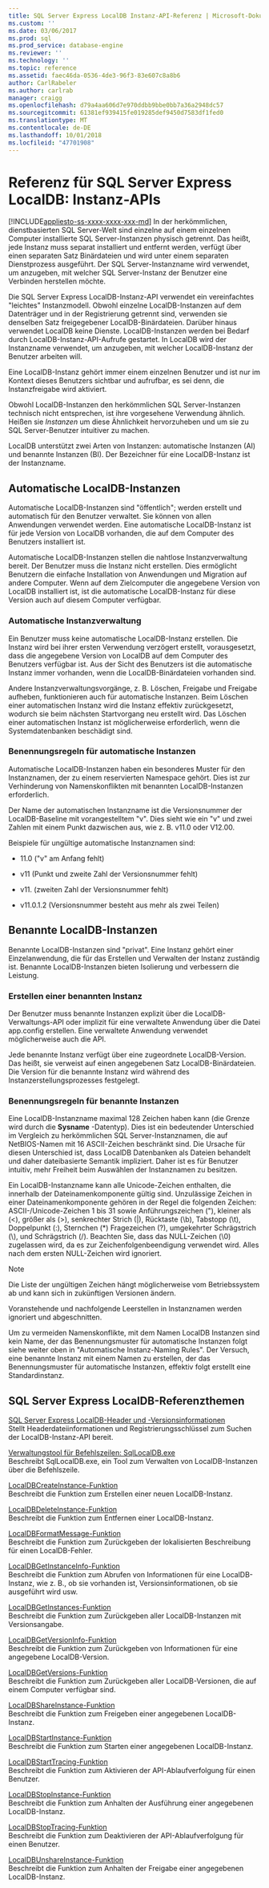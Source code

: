 ```yaml
---
title: SQL Server Express LocalDB Instanz-API-Referenz | Microsoft-Dokumentation
ms.custom: ''
ms.date: 03/06/2017
ms.prod: sql
ms.prod_service: database-engine
ms.reviewer: ''
ms.technology: ''
ms.topic: reference
ms.assetid: faec46da-0536-4de3-96f3-83e607c8a8b6
author: CarlRabeler
ms.author: carlrab
manager: craigg
ms.openlocfilehash: d79a4aa606d7e970ddbb9bbe0bb7a36a2948dc57
ms.sourcegitcommit: 61381ef939415fe019285def9450d7583df1fed0
ms.translationtype: MT
ms.contentlocale: de-DE
ms.lasthandoff: 10/01/2018
ms.locfileid: "47701908"
---
```

# <a name="sql-server-express-localdb-reference---instance-apis"></a>Referenz für SQL Server Express LocalDB: Instanz-APIs
[!INCLUDE[appliesto-ss-xxxx-xxxx-xxx-md](../../includes/appliesto-ss-xxxx-xxxx-xxx-md.md)]
  In der herkömmlichen, dienstbasierten SQL Server-Welt sind einzelne auf einem einzelnen Computer installierte SQL Server-Instanzen physisch getrennt. Das heißt, jede Instanz muss separat installiert und entfernt werden, verfügt über einen separaten Satz Binärdateien und wird unter einem separaten Dienstprozess ausgeführt. Der SQL Server-Instanzname wird verwendet, um anzugeben, mit welcher SQL Server-Instanz der Benutzer eine Verbinden herstellen möchte.  
  
 Die SQL Server Express LocalDB-Instanz-API verwendet ein vereinfachtes "leichtes" Instanzmodell. Obwohl einzelne LocalDB-Instanzen auf dem Datenträger und in der Registrierung getrennt sind, verwenden sie denselben Satz freigegebener LocalDB-Binärdateien. Darüber hinaus verwendet LocalDB keine Dienste. LocalDB-Instanzen werden bei Bedarf durch LocalDB-Instanz-API-Aufrufe gestartet. In LocalDB wird der Instanzname verwendet, um anzugeben, mit welcher LocalDB-Instanz der Benutzer arbeiten will.  
  
 Eine LocalDB-Instanz gehört immer einem einzelnen Benutzer und ist nur im Kontext dieses Benutzers sichtbar und aufrufbar, es sei denn, die Instanzfreigabe wird aktiviert.  
  
 Obwohl LocalDB-Instanzen den herkömmlichen SQL Server-Instanzen technisch nicht entsprechen, ist ihre vorgesehene Verwendung ähnlich. Heißen sie *Instanzen* um diese Ähnlichkeit hervorzuheben und um sie zu SQL Server-Benutzer intuitiver zu machen.  
  
 LocalDB unterstützt zwei Arten von Instanzen: automatische Instanzen (AI) und benannte Instanzen (BI). Der Bezeichner für eine LocalDB-Instanz ist der Instanzname.  
  
## <a name="automatic-localdb-instances"></a>Automatische LocalDB-Instanzen  
 Automatische LocalDB-Instanzen sind "öffentlich"; werden erstellt und automatisch für den Benutzer verwaltet. Sie können von allen Anwendungen verwendet werden. Eine automatische LocalDB-Instanz ist für jede Version von LocalDB vorhanden, die auf dem Computer des Benutzers installiert ist.  
  
 Automatische LocalDB-Instanzen stellen die nahtlose Instanzverwaltung bereit. Der Benutzer muss die Instanz nicht erstellen. Dies ermöglicht Benutzern die einfache Installation von Anwendungen und Migration auf andere Computer. Wenn auf dem Zielcomputer die angegebene Version von LocalDB installiert ist, ist die automatische LocalDB-Instanz für diese Version auch auf diesem Computer verfügbar.  
  
### <a name="automatic-instance-management"></a>Automatische Instanzverwaltung  
 Ein Benutzer muss keine automatische LocalDB-Instanz erstellen. Die Instanz wird bei ihrer ersten Verwendung verzögert erstellt, vorausgesetzt, dass die angegebene Version von LocalDB auf dem Computer des Benutzers verfügbar ist. Aus der Sicht des Benutzers ist die automatische Instanz immer vorhanden, wenn die LocalDB-Binärdateien vorhanden sind.  
  
 Andere Instanzverwaltungsvorgänge, z. B. Löschen, Freigabe und Freigabe aufheben, funktionieren auch für automatische Instanzen. Beim Löschen einer automatischen Instanz wird die Instanz effektiv zurückgesetzt, wodurch sie beim nächsten Startvorgang neu erstellt wird. Das Löschen einer automatischen Instanz ist möglicherweise erforderlich, wenn die Systemdatenbanken beschädigt sind.  
  
### <a name="automatic-instance-naming-rules"></a>Benennungsregeln für automatische Instanzen  
 Automatische LocalDB-Instanzen haben ein besonderes Muster für den Instanznamen, der zu einem reservierten Namespace gehört. Dies ist zur Verhinderung von Namenskonflikten mit benannten LocalDB-Instanzen erforderlich.  
  
 Der Name der automatischen Instanzname ist die Versionsnummer der LocalDB-Baseline mit vorangestelltem "v". Dies sieht wie ein "v" und zwei Zahlen mit einem Punkt dazwischen aus, wie z. B. v11.0 oder V12.00.  
  
 Beispiele für ungültige automatische Instanznamen sind:  
  
-   11.0 ("v" am Anfang fehlt)  
  
-   v11 (Punkt und zweite Zahl der Versionsnummer fehlt)  
  
-   v11. (zweiten Zahl der Versionsnummer fehlt)  
  
-   v11.0.1.2 (Versionsnummer besteht aus mehr als zwei Teilen)  
  
## <a name="named-localdb-instances"></a>Benannte LocalDB-Instanzen  
 Benannte LocalDB-Instanzen sind "privat". Eine Instanz gehört einer Einzelanwendung, die für das Erstellen und Verwalten der Instanz zuständig ist. Benannte LocalDB-Instanzen bieten Isolierung und verbessern die Leistung.  
  
### <a name="named-instance-creation"></a>Erstellen einer benannten Instanz  
 Der Benutzer muss benannte Instanzen explizit über die LocalDB-Verwaltungs-API oder implizit für eine verwaltete Anwendung über die Datei app.config erstellen. Eine verwaltete Anwendung verwendet möglicherweise auch die API.  
  
 Jede benannte Instanz verfügt über eine zugeordnete LocalDB-Version. Das heißt, sie verweist auf einen angegebenen Satz LocalDB-Binärdateien. Die Version für die benannte Instanz wird während des Instanzerstellungsprozesses festgelegt.  
  
### <a name="named-instance-naming-rules"></a>Benennungsregeln für benannte Instanzen  
 Eine LocalDB-Instanzname maximal 128 Zeichen haben kann (die Grenze wird durch die **Sysname** -Datentyp). Dies ist ein bedeutender Unterschied im Vergleich zu herkömmlichen SQL Server-Instanznamen, die auf NetBIOS-Namen mit 16 ASCII-Zeichen beschränkt sind. Die Ursache für diesen Unterschied ist, dass LocalDB Datenbanken als Dateien behandelt und daher dateibasierte Semantik impliziert. Daher ist es für Benutzer intuitiv, mehr Freiheit beim Auswählen der Instanznamen zu besitzen.  
  
 Ein LocalDB-Instanzname kann alle Unicode-Zeichen enthalten, die innerhalb der Dateinamenkomponente gültig sind. Unzulässige Zeichen in einer Dateinamenkomponente gehören in der Regel die folgenden Zeichen: ASCII-/Unicode-Zeichen 1 bis 31 sowie Anführungszeichen ("), kleiner als (\<), größer als (>), senkrechter Strich (|), Rücktaste (\b), Tabstopp (\t), Doppelpunkt (:), Sternchen (*) Fragezeichen (?), umgekehrter Schrägstrich (\\), und Schrägstrich (/). Beachten Sie, dass das NULL-Zeichen (\0) zugelassen wird, da es zur Zeichenfolgenbeendigung verwendet wird. Alles nach dem ersten NULL-Zeichen wird ignoriert.  
  
> [!NOTE]  
>  Die Liste der ungültigen Zeichen hängt möglicherweise vom Betriebssystem ab und kann sich in zukünftigen Versionen ändern.  
  
 Voranstehende und nachfolgende Leerstellen in Instanznamen werden ignoriert und abgeschnitten.  
  
 Um zu vermeiden Namenskonflikte, mit dem Namen LocalDB Instanzen sind kein Name, der das Benennungsmuster für automatische Instanzen folgt siehe weiter oben in "Automatische Instanz-Naming Rules". Der Versuch, eine benannte Instanz mit einem Namen zu erstellen, der das Benennungsmuster für automatische Instanzen, effektiv folgt erstellt eine Standardinstanz.  
  
## <a name="sql-server-express-localdb-reference-topics"></a>SQL Server Express LocalDB-Referenzthemen  
 [SQL Server Express LocalDB-Header und -Versionsinformationen](../../relational-databases/express-localdb-instance-apis/sql-server-express-localdb-header-and-version-information.md)  
 Stellt Headerdateiinformationen und Registrierungsschlüssel zum Suchen der LocalDB-Instanz-API bereit.  
  
 [Verwaltungstool für Befehlszeilen: SqlLocalDB.exe](../../relational-databases/express-localdb-instance-apis/command-line-management-tool-sqllocaldb-exe.md)  
 Beschreibt SqlLocalDB.exe, ein Tool zum Verwalten von LocalDB-Instanzen über die Befehlszeile.  
  
 [LocalDBCreateInstance-Funktion](../../relational-databases/express-localdb-instance-apis/localdbcreateinstance-function.md)  
 Beschreibt die Funktion zum Erstellen einer neuen LocalDB-Instanz.  
  
 [LocalDBDeleteInstance-Funktion](../../relational-databases/express-localdb-instance-apis/localdbdeleteinstance-function.md)  
 Beschreibt die Funktion zum Entfernen einer LocalDB-Instanz.  
  
 [LocalDBFormatMessage-Funktion](../../relational-databases/express-localdb-instance-apis/localdbformatmessage-function.md)  
 Beschreibt die Funktion zum Zurückgeben der lokalisierten Beschreibung für einen LocalDB-Fehler.  
  
 [LocalDBGetInstanceInfo-Funktion](../../relational-databases/express-localdb-instance-apis/localdbgetinstanceinfo-function.md)  
 Beschreibt die Funktion zum Abrufen von Informationen für eine LocalDB-Instanz, wie z. B., ob sie vorhanden ist, Versionsinformationen, ob sie ausgeführt wird usw.  
  
 [LocalDBGetInstances-Funktion](../../relational-databases/express-localdb-instance-apis/localdbgetinstances-function.md)  
 Beschreibt die Funktion zum Zurückgeben aller LocalDB-Instanzen mit Versionsangabe.  
  
 [LocalDBGetVersionInfo-Funktion](../../relational-databases/express-localdb-instance-apis/localdbgetversioninfo-function.md)  
 Beschreibt die Funktion zum Zurückgeben von Informationen für eine angegebene LocalDB-Version.  
  
 [LocalDBGetVersions-Funktion](../../relational-databases/express-localdb-instance-apis/localdbgetversions-function.md)  
 Beschreibt die Funktion zum Zurückgeben aller LocalDB-Versionen, die auf einem Computer verfügbar sind.  
  
 [LocalDBShareInstance-Funktion](../../relational-databases/express-localdb-instance-apis/localdbshareinstance-function.md)  
 Beschreibt die Funktion zum Freigeben einer angegebenen LocalDB-Instanz.  
  
 [LocalDBStartInstance-Funktion](../../relational-databases/express-localdb-instance-apis/localdbstartinstance-function.md)  
 Beschreibt die Funktion zum Starten einer angegebenen LocalDB-Instanz.  
  
 [LocalDBStartTracing-Funktion](../../relational-databases/express-localdb-instance-apis/localdbstarttracing-function.md)  
 Beschreibt die Funktion zum Aktivieren der API-Ablaufverfolgung für einen Benutzer.  
  
 [LocalDBStopInstance-Funktion](../../relational-databases/express-localdb-instance-apis/localdbstopinstance-function.md)  
 Beschreibt die Funktion zum Anhalten der Ausführung einer angegebenen LocalDB-Instanz.  
  
 [LocalDBStopTracing-Funktion](../../relational-databases/express-localdb-instance-apis/localdbstoptracing-function.md)  
 Beschreibt die Funktion zum Deaktivieren der API-Ablaufverfolgung für einen Benutzer.  
  
 [LocalDBUnshareInstance-Funktion](../../relational-databases/express-localdb-instance-apis/localdbunshareinstance-function.md)  
 Beschreibt die Funktion zum Anhalten der Freigabe einer angegebenen LocalDB-Instanz.  
  
  
